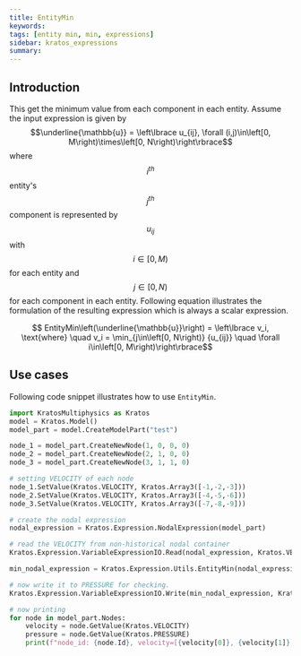 ```yaml
---
title: EntityMin
keywords: 
tags: [entity min, min, expressions]
sidebar: kratos_expressions
summary: 
---
```

## Introduction

This get the minimum value from each component in each entity. Assume the input expression is given by $$\underline{\mathbb{u}} = \left\lbrace u_{ij},  \forall (i,j)\in\left[0, M\right)\times\left[0, N\right)\right\rbrace$$ where $$i^{th}$$ entity's $$j^{th}$$ component is represented by $$u_{ij}$$ with $$i\in \left[0, M\right)$$ for each entity and $$j\in \left[0, N\right)$$ for each component in each entity. Following equation illustrates the formulation of the resulting expression which is always a scalar expression.

<p align="center">$$ EntityMin\left(\underline{\mathbb{u}}\right) = \left\lbrace v_i, \text{where} \quad v_i = \min_{j\in\left[0, N\right)} {u_{ij}} \quad  \forall i\in\left[0, M\right)\right\rbrace$$</p>

## Use cases
Following code snippet illustrates how to use ```EntityMin```.
```python
import KratosMultiphysics as Kratos
model = Kratos.Model()
model_part = model.CreateModelPart("test")

node_1 = model_part.CreateNewNode(1, 0, 0, 0)
node_2 = model_part.CreateNewNode(2, 1, 0, 0)
node_3 = model_part.CreateNewNode(3, 1, 1, 0)

# setting VELOCITY of each node
node_1.SetValue(Kratos.VELOCITY, Kratos.Array3([-1,-2,-3]))
node_2.SetValue(Kratos.VELOCITY, Kratos.Array3([-4,-5,-6]))
node_3.SetValue(Kratos.VELOCITY, Kratos.Array3([-7,-8,-9]))

# create the nodal expression
nodal_expression = Kratos.Expression.NodalExpression(model_part)

# read the VELOCITY from non-historical nodal container
Kratos.Expression.VariableExpressionIO.Read(nodal_expression, Kratos.VELOCITY, False)

min_nodal_expression = Kratos.Expression.Utils.EntityMin(nodal_expression)

# now write it to PRESSURE for checking.
Kratos.Expression.VariableExpressionIO.Write(min_nodal_expression, Kratos.PRESSURE, False)

# now printing
for node in model_part.Nodes:
    velocity = node.GetValue(Kratos.VELOCITY)
    pressure = node.GetValue(Kratos.PRESSURE)
    print(f"node_id: {node.Id}, velocity=[{velocity[0]}, {velocity[1]}, {velocity[2]}], pressure = {pressure}")
```
